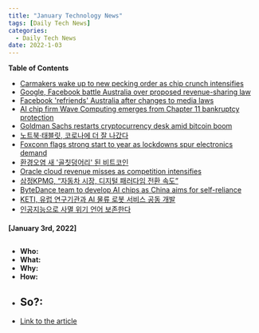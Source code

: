 ```yaml
---
title: "January Technology News"
tags: [Daily Tech News]
categories:
  - Daily Tech News
date: 2022-1-03
---
```


**Table of Contents**
<!-- TOC START min:1 max:3 link:true asterisk:false update:true -->
  - [Carmakers wake up to new pecking order as chip crunch intensifies](#carmakers-wake-up-to-new-pecking-order-as-chip-crunch-intensifies)
  - [Google, Facebook battle Australia over proposed revenue-sharing law](#google-facebook-battle-australia-over-proposed-revenue-sharing-law)
  - [Facebook 'refriends' Australia after changes to media laws](#facebook-refriends-australia-after-changes-to-media-laws)
  - [AI chip firm Wave Computing emerges from Chapter 11 bankruptcy protection](#ai-chip-firm-wave-computing-emerges-from-chapter-11-bankruptcy-protection)
  - [Goldman Sachs restarts cryptocurrency desk amid bitcoin boom](#goldman-sachs-restarts-cryptocurrency-desk-amid-bitcoin-boom)
  - [노트북·태블릿, 코로나에 더 잘 나갔다](#노트북태블릿-코로나에-더-잘-나갔다)
  - [Foxconn flags strong start to year as lockdowns spur electronics demand](#foxconn-flags-strong-start-to-year-as-lockdowns-spur-electronics-demand)
  - [환경오염 새 '골칫덩어리' 된 비트코인](#환경오염-새-골칫덩어리-된-비트코인)
  - [Oracle cloud revenue misses as competition intensifies](#oracle-cloud-revenue-misses-as-competition-intensifies)
  - [삼정KPMG, “자동차 시장, 디지털 패러다임 전환 속도”](#삼정kpmg-자동차-시장-디지털-패러다임-전환-속도)
  - [ByteDance team to develop AI chips as China aims for self-reliance](#bytedance-team-to-develop-ai-chips-as-china-aims-for-self-reliance)
  - [KETI, 유럽 연구기관과 AI 물류 로봇 서비스 공동 개발](#keti-유럽-연구기관과-ai-물류-로봇-서비스-공동-개발)
  - [인공지능으로 사멸 위기 언어 보존한다](#인공지능으로-사멸-위기-언어-보존한다)
<!-- TOC END -->



#### [January 3rd, 2022]

##  
- **Who:**  
- **What:**  
- **Why:**  
- **How:**  
- **So?:**  
  - 
- [Link to the article]()
